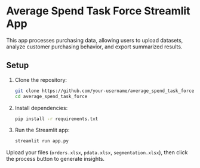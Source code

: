 # Average Spend Task Force Streamlit App

This app processes purchasing data, allowing users to upload datasets, analyze customer purchasing behavior, and export summarized results.

## Setup

1. Clone the repository:
   ```bash
   git clone https://github.com/your-username/average_spend_task_force.git
   cd average_spend_task_force
   ```

2. Install dependencies:
   ```bash
   pip install -r requirements.txt
   ```

3. Run the Streamlit app:
   ```bash
   streamlit run app.py
   ```

Upload your files (`orders.xlsx`, `pdata.xlsx`, `segmentation.xlsx`), then click the process button to generate insights.
